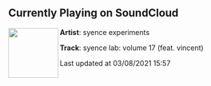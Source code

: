 ## Currently Playing on SoundCloud

[<img align="left" width="100" src="https://i1.sndcdn.com/artworks-YlMCmvzKFbSKvWzR-dmEeDg-t500x500.jpg">](https://soundcloud.com/syenceexperiments/syence-lab-volume-17-feat-vincent)

**Artist**: syence experiments 

**Track**: syence lab: volume 17 (feat. vincent)

Last updated at 03/08/2021 15:57
